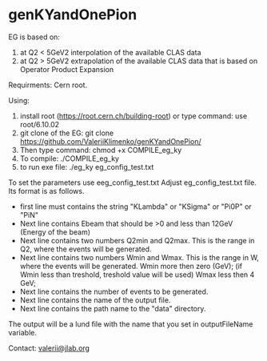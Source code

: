 # genKYandOnePion
EG is based on:
1) at Q2 < 5GeV2 interpolation of the available CLAS data 
2) at Q2 > 5GeV2 extrapolation of the available CLAS data that is based on Operator Product Expansion 

Requirments: Cern root.

Using:
1) install root (https://root.cern.ch/building-root) or type command: use root/6.10.02
2) git clone of the EG: git clone https://github.com/ValeriiKlimenko/genKYandOnePion/ 
3) Then type command: chmod +x COMPILE_eg_ky
4) To compile: ./COMPILE_eg_ky
5) to run exe file: ./eg_ky eg_config_test.txt

To set the parameters use eeg_config_test.txt
Adjust eg_config_test.txt file. 
 Its format is as follows.
 - first line must contains the string "KLambda" or "KSigma" or "Pi0P" or "PiN"
 - Next line contains Ebeam that should be >0 and less than 12GeV (Energy of the beam)
 - Next line contains two numbers Q2min and Q2max.
   This is the range in Q2, where the events will be generated.
 - Next line contains two numbers Wmin and Wmax.
   This is the range in W, where the events will be generated.
   Wmin more then zero (GeV); (if Wmin less than treshold, treshold value will be used)
   Wmax less then 4 GeV;
 - Next line contains the number of events to be generated.
 - Next line contains the name of the output file.
 - Next line contains the path name to the "data" directory.
	
The output will be a lund file with the name that you set in outputFileName variable.

Contact: valerii@jlab.org
